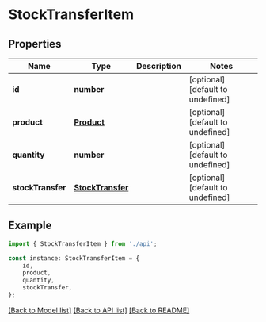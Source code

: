 # StockTransferItem


## Properties

Name | Type | Description | Notes
------------ | ------------- | ------------- | -------------
**id** | **number** |  | [optional] [default to undefined]
**product** | [**Product**](Product.md) |  | [optional] [default to undefined]
**quantity** | **number** |  | [optional] [default to undefined]
**stockTransfer** | [**StockTransfer**](StockTransfer.md) |  | [optional] [default to undefined]

## Example

```typescript
import { StockTransferItem } from './api';

const instance: StockTransferItem = {
    id,
    product,
    quantity,
    stockTransfer,
};
```

[[Back to Model list]](../README.md#documentation-for-models) [[Back to API list]](../README.md#documentation-for-api-endpoints) [[Back to README]](../README.md)
